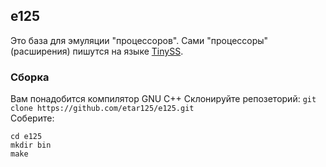 ## e125
Это база для эмуляции "процессоров".
Сами "процессоры"(расширения) пишутся на языке [TinySS](https://github.com/etar125/tinyss).

### Сборка
Вам понадобится компилятор GNU C++
Склонируйте репозеторий: `git clone https://github.com/etar125/e125.git`  
Соберите:  
```
cd e125
mkdir bin
make
```